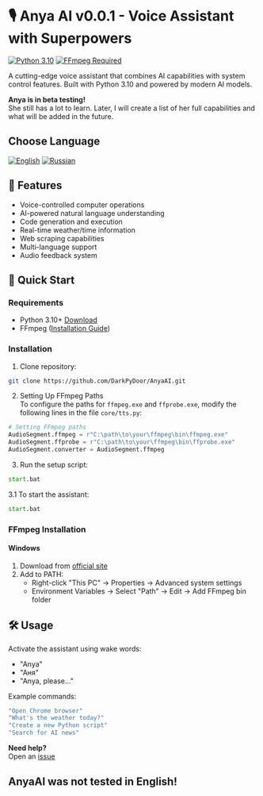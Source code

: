 # 🎙️ Anya AI v0.0.1 - Voice Assistant with Superpowers

[![Python 3.10](https://img.shields.io/badge/Python-3.10%2B-blue.svg)](https://www.python.org/downloads/)
[![FFmpeg Required](https://img.shields.io/badge/FFmpeg-Required-orange.svg)](https://ffmpeg.org/)

A cutting-edge voice assistant that combines AI capabilities with system control features. Built with Python 3.10 and powered by modern AI models.

**Anya is in beta testing!**  
She still has a lot to learn. Later, I will create a list of her full capabilities and what will be added in the future.

## Choose Language
[![English](https://img.shields.io/badge/Language-English-blue)](README.md)
[![Russian](https://img.shields.io/badge/Language-Russian-red)](README_ru.md)

## 🌟 Features
- Voice-controlled computer operations
- AI-powered natural language understanding
- Code generation and execution
- Real-time weather/time information
- Web scraping capabilities
- Multi-language support
- Audio feedback system

## 🚀 Quick Start

### Requirements
- Python 3.10+ [Download](https://www.python.org/downloads/)
- FFmpeg ([Installation Guide](#-ffmpeg-installation))

### Installation
1. Clone repository:
```bash
git clone https://github.com/DarkPyDoor/AnyaAI.git
```

2. Setting Up FFmpeg Paths  
To configure the paths for `ffmpeg.exe` and `ffprobe.exe`, modify the following lines in the file `core/tts.py`:

```python
# Setting FFmpeg paths
AudioSegment.ffmpeg = r"C:\path\to\your\ffmpeg\bin\ffmpeg.exe"
AudioSegment.ffprobe = r"C:\path\to\your\ffmpeg\bin\ffprobe.exe"
AudioSegment.converter = AudioSegment.ffmpeg
```

3. Run the setup script:
```bat
start.bat
```

3.1 To start the assistant:
```bat
start.bat
```

### FFmpeg Installation
#### Windows
1. Download from [official site](https://ffmpeg.org/download.html#build-windows)
2. Add to PATH:
   - Right-click "This PC" → Properties → Advanced system settings
   - Environment Variables → Select "Path" → Edit → Add FFmpeg bin folder

## 🛠️ Usage
Activate the assistant using wake words:
- "Anya"
- "Аня"
- "Anya, please..."

Example commands:
```bash
"Open Chrome browser"
"What's the weather today?"
"Create a new Python script"
"Search for AI news"
```


**Need help?**  
Open an [issue](https://github.com/DarkPyDoor/AnyaAI/issues)

## AnyaAI was not tested in English!
